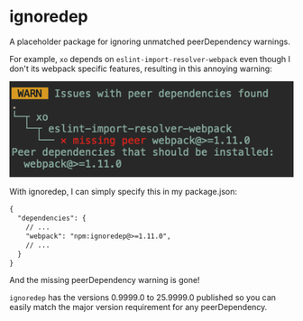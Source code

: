 # ignoredep

A placeholder package for ignoring unmatched peerDependency warnings.

For example, `xo` depends on `eslint-import-resolver-webpack` even though I don't its webpack specific features, resulting in this annoying warning:

![peerdep issue](assets/peerdep-issue.png)

With ignoredep, I can simply specify this in my package.json:

```jsonc
{
  "dependencies": {
    // ...
    "webpack": "npm:ignoredep@>=1.11.0",
    // ...
  }
}
```

And the missing peerDependency warning is gone!

`ignoredep` has the versions 0.9999.0 to 25.9999.0 published so you can easily match the major version requirement for any peerDependency.
